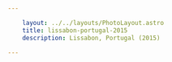 ```yaml
---

    layout: ../../layouts/PhotoLayout.astro
    title: lissabon-portugal-2015
    description: Lissabon, Portugal (2015)

---
```


